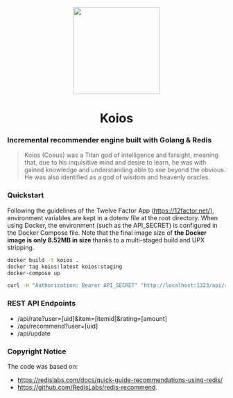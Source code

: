 <div align="center"> <img
src="https://live.staticflickr.com/8335/8360108363_1fb50122bb_b.jpg" width="200" height="200"></img>
<h1>Koios</h1>
</div>


### Incremental recommender engine built with Golang & Redis

> Koios (Coeus) was a Titan god of intelligence and farsight, meaning that, due to his inquisitive mind and desire to learn, he was with gained knowledge and understanding able to see beyond the obvious. He was also identified as a god of wisdom and heavenly oracles.

### Quickstart

Following the guidelines of the Twelve Factor App (https://12factor.net/), environment variables are kept in a dotenv file at the root directory. When using Docker, the environment (such as the API_SECRET) is configured in the Docker Compose file. Note that the final image size of **the Docker image is only 8.52MB in size** thanks to a multi-staged build and UPX stripping.

````zsh
docker build -t koios .
docker tag koios:latest koios:staging
docker-compose up

curl -H "Authorization: Bearer API_SECRET" "http://localhost:1323/api/rate?user=u1&item=i1&rating=0.88"
````

### REST API Endpoints

- /api/rate?user=[uid]&item=[itemid]&rating=[amount]
- /api/recommend?user=[uid]
- /api/update


### Copyright Notice

The code was based on:
- https://redislabs.com/docs/quick-guide-recommendations-using-redis/ 
- https://github.com/RedisLabs/redis-recommend.
